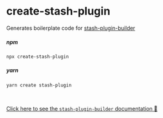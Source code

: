 # create-stash-plugin

Generates boilerplate code for [stash-plugin-builder](https://www.npmjs.com/package/stash-plugin-builder)

##### npm

```sh
npx create-stash-plugin
```

##### yarn

```sh
yarn create stash-plugin
```

</br>

[Click here to see the `stash-plugin-builder` documentation 📃](https://github.com/Tetrax-10/stash-plugin-builder#readme)
